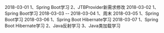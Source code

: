 2018-03-01
1、Spring Boot学习
2、JTBProvider新需求修改
2018-03-02
1、Spring Boot学习
2018-03-03 -- 2018-03-04
1、周末
2018-03-05
1、Spring Boot学习
2018-03-06
1、Spring Boot Hibernate学习
2018-03-07
1、Spring Boot Hibernate学习
2、Java反射学习
3、Java类加载学习